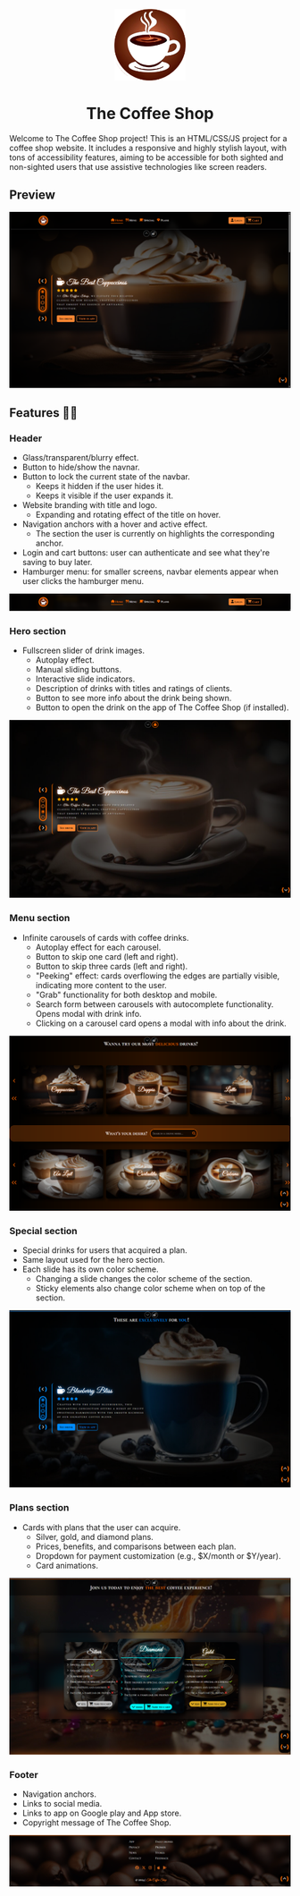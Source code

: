 <p align="center">
    <img src="assets/imgs/logo.png" height="128">
    <h1 align="center">The Coffee Shop</h1>
</p>

Welcome to The Coffee Shop project! This is an HTML/CSS/JS project for a coffee shop website. It includes a responsive and highly stylish layout, with tons of accessibility features, aiming to be accessible for both sighted and non-sighted users that use assistive technologies like screen readers.

## Preview

![Preview](assets/imgs/preview.png)

## Features 🦿🦾

### Header

- Glass/transparent/blurry effect.
- Button to hide/show the navnar.
- Button to lock the current state of the navbar.
  - Keeps it hidden if the user hides it.
  - Keeps it visible if the user expands it.
- Website branding with title and logo.
  - Expanding and rotating effect of the title on hover.
- Navigation anchors with a hover and active effect.
  - The section the user is currently on highlights the corresponding anchor.
- Login and cart buttons: user can authenticate and see what they're saving to buy later.
- Hamburger menu: for smaller screens, navbar elements appear when user clicks the hamburger menu.

<img src="assets/imgs/header-preview.png" alt="header preview">

### Hero section

- Fullscreen slider of drink images.
  - Autoplay effect.
  - Manual sliding buttons.
  - Interactive slide indicators.
  - Description of drinks with titles and ratings of clients.
  - Button to see more info about the drink being shown.
  - Button to open the drink on the app of The Coffee Shop (if installed).

<img src="assets/imgs/hero-preview.png" alt="hero preview">

### Menu section

- Infinite carousels of cards with coffee drinks.
  - Autoplay effect for each carousel.
  - Button to skip one card (left and right).
  - Button to skip three cards (left and right).
  - "Peeking" effect: cards overflowing the edges are partially visible, indicating more content to the user.
  - "Grab" functionality for both desktop and mobile.
  - Search form between carousels with autocomplete functionality. Opens modal with drink info.
  - Clicking on a carousel card opens a modal with info about the drink.

<img src="assets/imgs/menu-preview.png" alt="menu preview">

### Special section

- Special drinks for users that acquired a plan.
- Same layout used for the hero section.
- Each slide has its own color scheme.
  - Changing a slide changes the color scheme of the section.
  - Sticky elements also change color scheme when on top of the section.

<img src="assets/imgs/preview-special.png" alt="special section preview">

### Plans section

- Cards with plans that the user can acquire.
  - Silver, gold, and diamond plans.
  - Prices, benefits, and comparisons between each plan.
  - Dropdown for payment customization (e.g., $X/month or $Y/year).
  - Card animations.

<img src="assets/imgs/plans-preview.png" alt="plans section preview">

### Footer

- Navigation anchors.
- Links to social media.
- Links to app on Google play and App store.
- Copyright message of The Coffee Shop.

<img src="assets/imgs/footer-preview.png" alt="footer preview">

